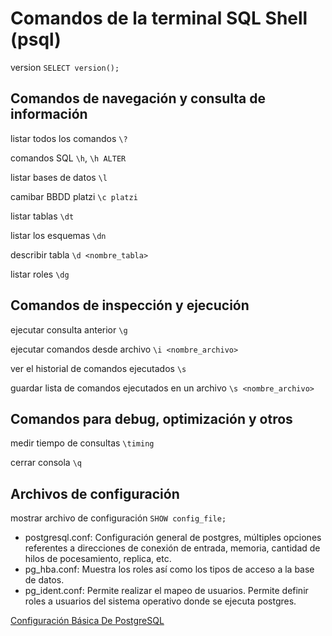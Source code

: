 # Comandos de la terminal SQL Shell (psql)

version ```SELECT version();```

## Comandos de navegación y consulta de información

listar todos los comandos ```\?```

comandos SQL ```\h```, ```\h ALTER```

listar bases de datos ```\l```

camibar BBDD platzi ```\c platzi```

listar tablas ```\dt```

listar los esquemas ```\dn```

describir tabla ```\d <nombre_tabla>```

listar roles ```\dg```

## Comandos de inspección y ejecución

ejecutar consulta anterior ```\g```

ejecutar comandos desde archivo ```\i <nombre_archivo>```

ver el historial de comandos ejecutados ```\s```

guardar lista de comandos ejecutados en un archivo ```\s <nombre_archivo>```

## Comandos para debug, optimización y otros

medir tiempo de consultas ```\timing```

cerrar consola ```\q```

## Archivos de configuración

mostrar archivo de configuración ```SHOW config_file;```

* postgresql.conf: Configuración general de postgres, múltiples opciones referentes a direcciones de conexión de entrada, memoria, cantidad de hilos de pocesamiento, replica, etc.
* pg_hba.conf: Muestra los roles así como los tipos de acceso a la base de datos.
* pg_ident.conf: Permite realizar el mapeo de usuarios. Permite definir roles a usuarios del sistema operativo donde se ejecuta postgres.

[Configuración Básica De PostgreSQL](https://e-mc2.net/es/configuracion-basica-de-postgresql)
